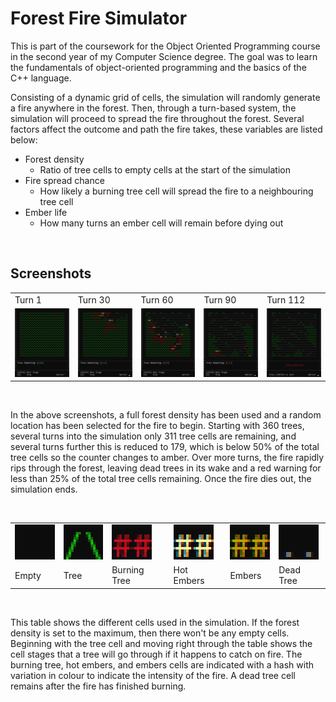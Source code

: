 <h1>
  Forest Fire Simulator
</h1>

This is part of the coursework for the Object Oriented Programming course in the second year of my Computer Science degree. The goal was to learn the fundamentals of object-oriented programming and the basics of the C++ language.

Consisting of a dynamic grid of cells, the simulation will randomly generate a fire anywhere in the forest. Then, through a turn-based system, the simulation will proceed to spread the fire throughout the forest. Several factors affect the outcome and path the fire takes, these variables are listed below:

- Forest density
  - Ratio of tree cells to empty cells at the start of the simulation
- Fire spread chance
  - How likely a burning tree cell will spread the fire to a neighbouring tree cell
- Ember life
  - How many turns an ember cell will remain before dying out

<br>

<h2>
  Screenshots
</h2>

<table align="center">
<tr>
    <td>Turn 1</td>
    <td>Turn 30</td>
    <td>Turn 60</td>
    <td>Turn 90</td>
    <td>Turn 112</td>
  </tr>
  <tr>
    <td><img src="Documentation/firesim-demo-1.png" alt=""></td>
    <td><img src="Documentation/firesim-demo-2.png" alt=""></td>
    <td><img src="Documentation/firesim-demo-3.png" alt=""></td>
    <td><img src="Documentation/firesim-demo-4.png" alt=""></td>
    <td><img src="Documentation/firesim-demo-5.png" alt=""></td>
  </tr>
</table>

<br>

In the above screenshots, a full forest density has been used and a random location has been selected for the fire to begin. Starting with 360 trees, several turns into the simulation only 311 tree cells are remaining, and several turns further this is reduced to 179, which is below 50% of the total tree cells so the counter changes to amber. Over more turns, the fire rapidly rips through the forest, leaving dead trees in its wake and a red warning for less than 25% of the total tree cells remaining. Once the fire dies out, the simulation ends.

<br>

<table align="center">
  <tr>
    <td><img src="Documentation/firesim-empty.png" alt=""></td>
    <td><img src="Documentation/firesim-tree.png" alt=""></td>
    <td><img src="Documentation/firesim-burning-tree.png" alt=""></td>
    <td><img src="Documentation/firesim-hot-embers.png" alt=""></td>
    <td><img src="Documentation/firesim-embers.png" alt=""></td>
    <td><img src="Documentation/firesim-dead-tree.png" alt=""></td>
  </tr>
  <tr>
    <td>Empty</td>
    <td>Tree</td>
    <td>Burning Tree</td>
    <td>Hot Embers</td>
    <td>Embers</td>
    <td>Dead Tree</td>
  </tr>
</table>

<br>

This table shows the different cells used in the simulation. If the forest density is set to the maximum, then there won't be any empty cells. Beginning with the tree cell and moving right through the table shows the cell stages that a tree will go through if it happens to catch on fire. The burning tree, hot embers, and embers cells are indicated with a hash with variation in colour to indicate the intensity of the fire. A dead tree cell remains after the fire has finished burning.
